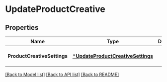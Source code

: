 # UpdateProductCreative

## Properties
Name | Type | Description | Notes
------------ | ------------- | ------------- | -------------
**ProductCreativeSettings** | [***UpdateProductCreativeSettings**](UpdateProductCreativeSettings.md) |  | [optional] [default to null]

[[Back to Model list]](../README.md#documentation-for-models) [[Back to API list]](../README.md#documentation-for-api-endpoints) [[Back to README]](../README.md)


